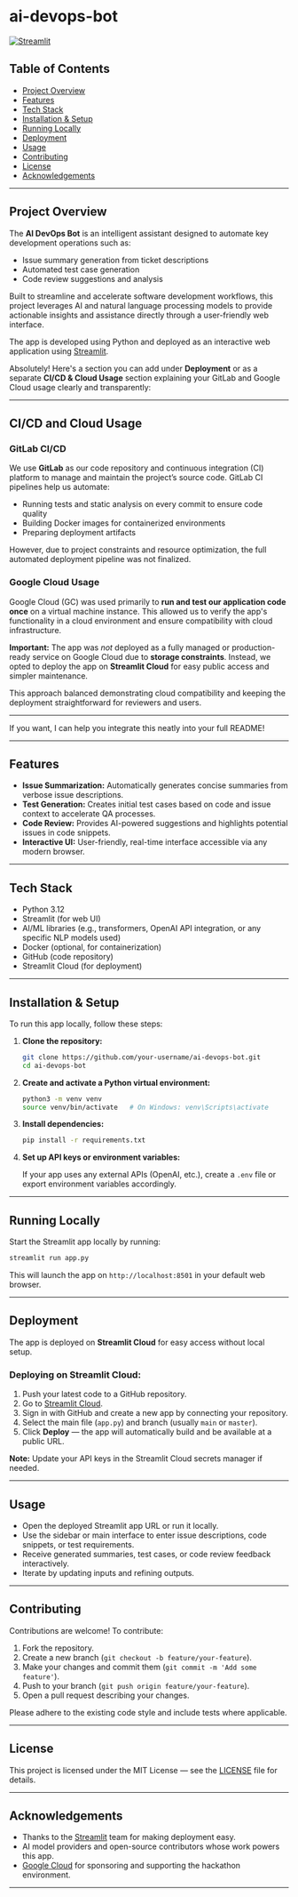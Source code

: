 # ai-devops-bot


[![Streamlit](https://img.shields.io/badge/Streamlit-Deployed-brightgreen)](https://streamlit.io/cloud)

## Table of Contents

* [Project Overview](#project-overview)
* [Features](#features)
* [Tech Stack](#tech-stack)
* [Installation & Setup](#installation--setup)
* [Running Locally](#running-locally)
* [Deployment](#deployment)
* [Usage](#usage)
* [Contributing](#contributing)
* [License](#license)
* [Acknowledgements](#acknowledgements)

---

## Project Overview

The **AI DevOps Bot** is an intelligent assistant designed to automate key development operations such as:

* Issue summary generation from ticket descriptions
* Automated test case generation
* Code review suggestions and analysis

Built to streamline and accelerate software development workflows, this project leverages AI and natural language processing models to provide actionable insights and assistance directly through a user-friendly web interface.

The app is developed using Python and deployed as an interactive web application using [Streamlit](https://streamlit.io/).

Absolutely! Here's a section you can add under **Deployment** or as a separate **CI/CD & Cloud Usage** section explaining your GitLab and Google Cloud usage clearly and transparently:

---

## CI/CD and Cloud Usage

### GitLab CI/CD

We use **GitLab** as our code repository and continuous integration (CI) platform to manage and maintain the project’s source code. GitLab CI pipelines help us automate:

* Running tests and static analysis on every commit to ensure code quality
* Building Docker images for containerized environments
* Preparing deployment artifacts

However, due to project constraints and resource optimization, the full automated deployment pipeline was not finalized.

### Google Cloud Usage

Google Cloud (GC) was used primarily to **run and test our application code once** on a virtual machine instance. This allowed us to verify the app's functionality in a cloud environment and ensure compatibility with cloud infrastructure.

**Important:** The app was *not* deployed as a fully managed or production-ready service on Google Cloud due to **storage constraints**. Instead, we opted to deploy the app on **Streamlit Cloud** for easy public access and simpler maintenance.

This approach balanced demonstrating cloud compatibility and keeping the deployment straightforward for reviewers and users.

---

If you want, I can help you integrate this neatly into your full README!


---

## Features

* **Issue Summarization:** Automatically generates concise summaries from verbose issue descriptions.
* **Test Generation:** Creates initial test cases based on code and issue context to accelerate QA processes.
* **Code Review:** Provides AI-powered suggestions and highlights potential issues in code snippets.
* **Interactive UI:** User-friendly, real-time interface accessible via any modern browser.

---

## Tech Stack

* Python 3.12
* Streamlit (for web UI)
* AI/ML libraries (e.g., transformers, OpenAI API integration, or any specific NLP models used)
* Docker (optional, for containerization)
* GitHub (code repository)
* Streamlit Cloud (for deployment)

---

## Installation & Setup

To run this app locally, follow these steps:

1. **Clone the repository:**

   ```bash
   git clone https://github.com/your-username/ai-devops-bot.git
   cd ai-devops-bot
   ```

2. **Create and activate a Python virtual environment:**

   ```bash
   python3 -m venv venv
   source venv/bin/activate   # On Windows: venv\Scripts\activate
   ```

3. **Install dependencies:**

   ```bash
   pip install -r requirements.txt
   ```

4. **Set up API keys or environment variables:**

   If your app uses any external APIs (OpenAI, etc.), create a `.env` file or export environment variables accordingly.

---

## Running Locally

Start the Streamlit app locally by running:

```bash
streamlit run app.py
```

This will launch the app on `http://localhost:8501` in your default web browser.

---

## Deployment

The app is deployed on **Streamlit Cloud** for easy access without local setup.

### Deploying on Streamlit Cloud:

1. Push your latest code to a GitHub repository.
2. Go to [Streamlit Cloud](https://streamlit.io/cloud).
3. Sign in with GitHub and create a new app by connecting your repository.
4. Select the main file (`app.py`) and branch (usually `main` or `master`).
5. Click **Deploy** — the app will automatically build and be available at a public URL.

**Note:** Update your API keys in the Streamlit Cloud secrets manager if needed.

---

## Usage

* Open the deployed Streamlit app URL or run it locally.
* Use the sidebar or main interface to enter issue descriptions, code snippets, or test requirements.
* Receive generated summaries, test cases, or code review feedback interactively.
* Iterate by updating inputs and refining outputs.

---

## Contributing

Contributions are welcome! To contribute:

1. Fork the repository.
2. Create a new branch (`git checkout -b feature/your-feature`).
3. Make your changes and commit them (`git commit -m 'Add some feature'`).
4. Push to your branch (`git push origin feature/your-feature`).
5. Open a pull request describing your changes.

Please adhere to the existing code style and include tests where applicable.

---

## License

This project is licensed under the MIT License — see the [LICENSE](LICENSE) file for details.

---

## Acknowledgements

* Thanks to the [Streamlit](https://streamlit.io/) team for making deployment easy.
* AI model providers and open-source contributors whose work powers this app.
* [Google Cloud](https://cloud.google.com/) for sponsoring and supporting the hackathon environment.

---

